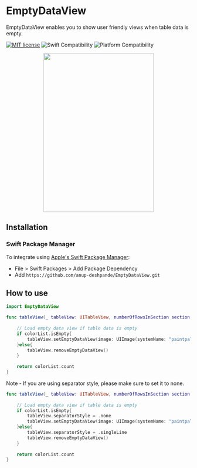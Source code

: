 # EmptyDataView

EmptyDataView enables you to show user friendly views when table data is empty.

<p>
    <a href="https://github.com/anup-deshpande/EmptyDataView/blob/main/LICENSE.md"><img alt="MIT license" src="https://img.shields.io/github/license/anup-deshpande/EmptyDataView"></a>
    <img alt="Swift Compatibility" src="https://img.shields.io/badge/Swift Compatibility-5.3-blue">
   <img alt="Platform Compatibility" src="https://img.shields.io/badge/Platform Compatibility-iOS-orange">
</p>


<p align = "center">
    <img src="https://user-images.githubusercontent.com/42949670/110160248-c2780780-7db9-11eb-9036-e7f36ce5b02b.jpg" width="300" height="432" />
</p>

## Installation

### Swift Package Manager
To integrate using [Apple's Swift Package Manager](https://swift.org/package-manager/):

- File > Swift Packages > Add Package Dependency
- Add ``` https://github.com/anup-deshpande/EmptyDataView.git ```

## How to use

```swift
import EmptyDataView
```

```swift
func tableView(_ tableView: UITableView, numberOfRowsInSection section: Int) -> Int {
        
    // Load empty data view if table data is empty
    if colorList.isEmpty{
        tableView.setEmptyDataView(image: UIImage(systemName: "paintpalette")!, title: "No colors in the palette")
    }else{
        tableView.removeEmptyDataView()
    }
        
    return colorList.count
}
```

Note - If you are using separator style, please make sure to set it to none.
```swift
func tableView(_ tableView: UITableView, numberOfRowsInSection section: Int) -> Int {
        
    // Load empty data view if table data is empty
    if colorList.isEmpty{
        tableView.separatorStyle = .none
        tableView.setEmptyDataView(image: UIImage(systemName: "paintpalette")!, title: "No colors in the palette")
    }else{
        tableView.separatorStyle = .singleLine
        tableView.removeEmptyDataView()
    }
        
    return colorList.count
}
```

